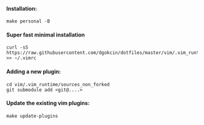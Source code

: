 #### Installation:
```shell
make personal -B
```

#### Super fast minimal installation
```shell
curl -sS https://raw.githubusercontent.com/dgokcin/dotfiles/master/vim/.vim_runtime/vimrcs/minimal.vim >> ~/.vimrc
```

#### Adding a new plugin:
```shell
cd vim/.vim_runtime/sources_non_forked
git submodule add <git@....>
```

#### Update the existing vim plugins:
```shell
make update-plugins
```
